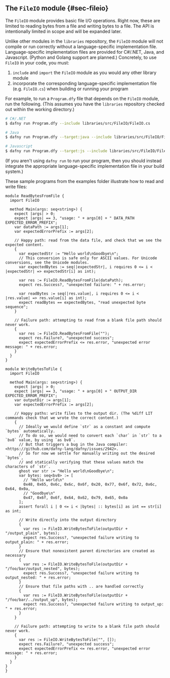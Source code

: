 
## The `FileIO` module {#sec-fileio}

The `FileIO` module provides basic file I/O operations.
Right now, these are limited to reading bytes from a file and writing bytes to a file.
The API is intentionally limited in scope and will be expanded later.

Unlike other modules in the `libraries` repository,
the `FileIO` module will not compile or run correctly without a language-specific implementation file.
Language-specific implementation files are provided for C#/.NET, Java, and Javascript.
(Python and Golang support are planned.)
Concretely, to use `FileIO` in your code, you must:

1. `include` and `import` the `FileIO` module as you would any other library module
2. incorporate the corresponding language-specific implementation file (e.g. `FileIO.cs`) when building or running your program

For example, to run a `Program.dfy` file that depends on the `FileIO` module, run the following.
(This assumes you have the `libraries` repository checked out within the working directory.)

```bash
# C#/.NET
$ dafny run Program.dfy --include libraries/src/FileIO/FileIO.cs

# Java
$ dafny run Program.dfy --target:java --include libraries/src/FileIO/FileIO.java

# Javascript
$ dafny run Program.dfy --target:js --include libraries/src/FileIO/FileIO.js
```

(If you aren't using `dafny run` to run your program,
then you should instead integrate the appropriate language-specific implementation file in your build system.)

These sample programs from the examples folder illustrate how to read and write files:

```dafny
module ReadBytesFromFile {
  import FileIO

  method Main(args: seq<string>) {
    expect |args| > 0;
    expect |args| == 3, "usage: " + args[0] + " DATA_PATH EXPECTED_ERROR_PREFIX";
    var dataPath := args[1];
    var expectedErrorPrefix := args[2];

    // Happy path: read from the data file, and check that we see the expected content.
    {
      var expectedStr := "Hello world\nGoodbye\n";
      // This conversion is safe only for ASCII values. For Unicode conversions, see the Unicode modules.
      var expectedBytes := seq(|expectedStr|, i requires 0 <= i < |expectedStr| => expectedStr[i] as int);

      var res := FileIO.ReadBytesFromFile(dataPath);
      expect res.Success?, "unexpected failure: " + res.error;

      var readBytes := seq(|res.value|, i requires 0 <= i < |res.value| => res.value[i] as int);
      expect readBytes == expectedBytes, "read unexpected byte sequence";
    }

    // Failure path: attempting to read from a blank file path should never work.
    {
      var res := FileIO.ReadBytesFromFile("");
      expect res.Failure?, "unexpected success";
      expect expectedErrorPrefix <= res.error, "unexpected error message: " + res.error;
    }
  }
}
```

```dafny
module WriteBytesToFile {
  import FileIO

  method Main(args: seq<string>) {
    expect |args| > 0;
    expect |args| == 3, "usage: " + args[0] + " OUTPUT_DIR EXPECTED_ERROR_PREFIX";
    var outputDir := args[1];
    var expectedErrorPrefix := args[2];

    // Happy paths: write files to the output dir. (The %diff LIT commands check that we wrote the correct content.)
    {
      // Ideally we would define `str` as a constant and compute `bytes` automatically.
      // To do so, we would need to convert each `char` in `str` to a `bv8` value, by using `as bv8`.
      // But that triggers a bug in the Java compiler: <https://github.com/dafny-lang/dafny/issues/2942>.
      // So for now we settle for manually writing out the desired `bytes`,
      // and statically verifying that these values match the characters of `str`.
      ghost var str := "Hello world\nGoodbye\n";
      var bytes: seq<bv8> := [
        // "Hello world\n"
        0x48, 0x65, 0x6c, 0x6c, 0x6f, 0x20, 0x77, 0x6f, 0x72, 0x6c, 0x64, 0x0a,
        // "Goodbye\n"
        0x47, 0x6f, 0x6f, 0x64, 0x62, 0x79, 0x65, 0x0a
      ];
      assert forall i | 0 <= i < |bytes| :: bytes[i] as int == str[i] as int;

      // Write directly into the output directory
      {
        var res := FileIO.WriteBytesToFile(outputDir + "/output_plain", bytes);
        expect res.Success?, "unexpected failure writing to output_plain: " + res.error;
      }
      // Ensure that nonexistent parent directories are created as necessary
      {
        var res := FileIO.WriteBytesToFile(outputDir + "/foo/bar/output_nested", bytes);
        expect res.Success?, "unexpected failure writing to output_nested: " + res.error;
      }
      // Ensure that file paths with .. are handled correctly
      {
        var res := FileIO.WriteBytesToFile(outputDir + "/foo/bar/../output_up", bytes);
        expect res.Success?, "unexpected failure writing to output_up: " + res.error;
      }
    }

    // Failure path: attempting to write to a blank file path should never work.
    {
      var res := FileIO.WriteBytesToFile("", []);
      expect res.Failure?, "unexpected success";
      expect expectedErrorPrefix <= res.error, "unexpected error message: " + res.error;
    }
  }
}
}
